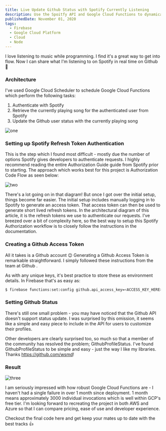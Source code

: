 ```yaml
---
title: Live Update Github Status with Spotify Currently Listening
description: Use the Spoitfy API and Google Cloud Functions to dynamically set your Github profile status
publishedDate: November 01, 2020
tags:
  - Firebase
  - Google Cloud Platform
  - Cloud
  - Node
---
```


I love listening to music while programming. I find it's a great way to get into flow. Now I can share what I'm listening to on Spotify in real time on Github 🙂

### Architecture

I've used Google Cloud Scheduler to schedule Google Cloud Functions which perform the following tasks:

1. Authenticate with Spotify
1. Retrieve the currently playing song for the authenticated user from Spotify
1. Update the Github user status with the currently playing song

![one](https://storage.googleapis.com/fergusfrl-blog/Github_Spotify_Live_Status_9064646a9d/Github_Spotify_Live_Status_9064646a9d.png)

### Setting up Spotify Refresh Token Authentication

This is the step which I found most difficult - mostly due the number of options Spotify gives developers to authenticate requests. I highly recommend reading the entire Authorization Guide guide from Spotify prior to starting. The approach which works best for this project is Authorization Code Flow as seen below:

![two](https://storage.googleapis.com/fergusfrl-blog/Auth_G_Authoriztion_Code_9c6b4a81dd/Auth_G_Authoriztion_Code_9c6b4a81dd.png)

There's a lot going on in that diagram! But once I got over the initial setup, things become far easier.
The initial setup includes manually logging in to Spotify to generate an access token. That access token can then be used to generate short lived refresh tokens. In the architectural diagram of this article, it is the refresh tokens we use to authenticate our requests.
I've breezed over a bit of complexity here, so the best way to setup this Spotify Authorization workflow is to closely follow the instructions in the documentation.

### Creating a Github Access Token

All it takes is a Github account 😉 Generating a Github Access Token is remarkable straightforward. I simply followed these instructions from the team at Github .

As with any unique keys, it's best practice to store these as environment details. In Firebase that's as easy as:

```bash
$ firebase functions:set:config github.api_access_key=<ACCESS_KEY_HERE>
```

### Setting Github Status

There's still one small problem - you may have noticed that the Github API doesn't support status update. I was surprised by this omission, it seems like a simple and easy piece to include in the API for users to customize their profiles.

Other developers are clearly surprised too, so much so that a member of the community has resolved the problem; GithubProfileStatus. I've found GithubProfileStatus to be simple and easy - just the way I like my libraries. Thanks https://github.com/wsmd!

### Result

![three](https://storage.googleapis.com/fergusfrl-blog/github_status_3ab41e5e67/github_status_3ab41e5e67.png)

I am seriously impressed with how robust Google Cloud Functions are - I haven't had a single failure in over 1 month since deployment. 1 month means approximately 3000 individual invocations which is well within GCP's free tier. I'm looking forward to recreating the project in both AWS and Azure so that I can compare pricing, ease of use and developer experience.

Checkout the final code here and get keep your mates up to date with the best tracks 👍
